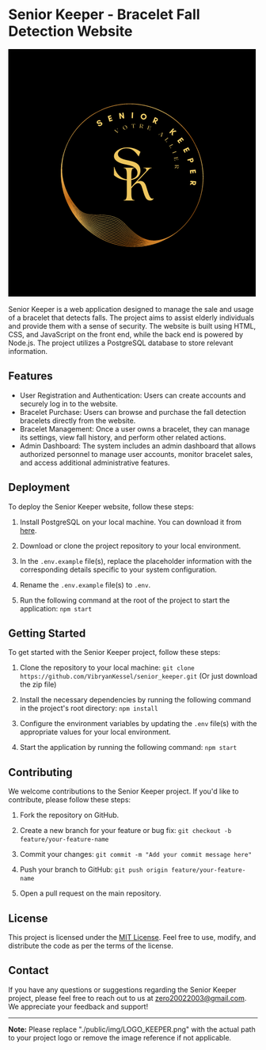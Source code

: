 # Senior Keeper - Bracelet Fall Detection Website

![Senior Keeper Logo](./public/img/LOGO_KEEPER.png)

Senior Keeper is a web application designed to manage the sale and usage of a bracelet that detects falls. The project aims to assist elderly individuals and provide them with a sense of security. The website is built using HTML, CSS, and JavaScript on the front end, while the back end is powered by Node.js. The project utilizes a PostgreSQL database to store relevant information.

## Features
- User Registration and Authentication: Users can create accounts and securely log in to the website.
- Bracelet Purchase: Users can browse and purchase the fall detection bracelets directly from the website.
- Bracelet Management: Once a user owns a bracelet, they can manage its settings, view fall history, and perform other related actions.
- Admin Dashboard: The system includes an admin dashboard that allows authorized personnel to manage user accounts, monitor bracelet sales, and access additional administrative features.

## Deployment

To deploy the Senior Keeper website, follow these steps:

1. Install PostgreSQL on your local machine. You can download it from [here](https://www.postgresql.org/download/).

2. Download or clone the project repository to your local environment.

3. In the `.env.example` file(s), replace the placeholder information with the corresponding details specific to your system configuration.

4. Rename the `.env.example` file(s) to `.env`.

5. Run the following command at the root of the project to start the application:
`npm start`


## Getting Started

To get started with the Senior Keeper project, follow these steps:

1. Clone the repository to your local machine:
`git clone https://github.com/VibryanKessel/senior_keeper.git`
(Or just download the zip file)

2. Install the necessary dependencies by running the following command in the project's root directory: 
`npm install` 

3. Configure the environment variables by updating the `.env` file(s) with the appropriate values for your local environment.

4. Start the application by running the following command:
`npm start`


## Contributing

We welcome contributions to the Senior Keeper project. If you'd like to contribute, please follow these steps:

1. Fork the repository on GitHub.

2. Create a new branch for your feature or bug fix:
`git checkout -b feature/your-feature-name`


3. Commit your changes:
`git commit -m "Add your commit message here"`


4. Push your branch to GitHub:
`git push origin feature/your-feature-name`


5. Open a pull request on the main repository.

## License

This project is licensed under the [MIT License](https://opensource.org/licenses/MIT). Feel free to use, modify, and distribute the code as per the terms of the license.

## Contact

If you have any questions or suggestions regarding the Senior Keeper project, please feel free to reach out to us at [zero20022003@gmail.com](mailto:zero20022003@gmail.com). We appreciate your feedback and support!

---

**Note:** Please replace "./public/img/LOGO_KEEPER.png" with the actual path to your project logo or remove the image reference if not applicable.





